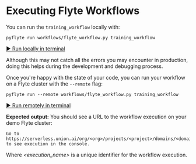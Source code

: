 # Executing Flyte Workflows

You can run the `training_workflow` locally with:

```
pyflyte run workflows/flyte_workflow.py training_workflow
```
[▶️ Run locally in terminal](command:union-workspace.openTerminalAndExecute?%7B%22command%22%3A%20%22pyflyte%20run%20workflows%2Fflyte_workflow.py%20training_workflow%22%7D)

Although this may not catch all the errors you may encounter in production,
doing this helps during the development and debugging process.

Once you're happy with the state of your code, you can run your workflow
on a Flyte cluster with the `--remote` flag:

```
pyflyte run --remote workflows/flyte_workflow.py training_workflow
```
[▶️ Run remotely in terminal](command:union-workspace.openTerminalAndExecute?%7B%22command%22%3A%20%22pyflyte%20run%20--remote%20workflows%2Fflyte_workflow.py%20training_workflow%22%7D)

**Expected output:** You should see a URL to the workflow execution on your demo Flyte cluster:

```
Go to https://serverless.union.ai/org/<org>/projects/<project>/domains/<domain>/executions/<execution_name> to see execution in the console.
```

Where *&lt;execution_name&gt;* is a unique identifier for the workflow execution.
